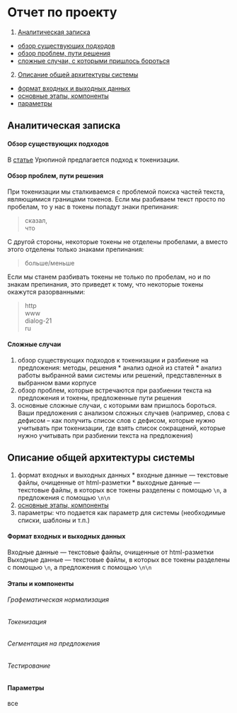 # Отчет по проекту

1. [Аналитическая записка](https://github.com/gree-gorey/sentence_splitter/blob/master/report.md#Аналитическая-записка)
  * [обзор существующих подходов](https://github.com/gree-gorey/sentence_splitter/blob/master/report.md#Обзор-существующих-подходов)
  * [обзор проблем, пути решения](https://github.com/gree-gorey/sentence_splitter/blob/master/report.md#Обзор-проблем,-пути-решения)
  * [сложные случаи, с которыми пришлось бороться](https://github.com/gree-gorey/sentence_splitter/blob/master/report.md#Сложные-случаи)
2. [Описание общей архитектуры системы](https://github.com/gree-gorey/sentence_splitter/blob/master/report.md#Описание-общей-архитектуры-системы)
  * [формат входных и выходных данных](https://github.com/gree-gorey/sentence_splitter/blob/master/report.md#Формат-входных-и-выходных-данных)
  * [основные этапы, компоненты](https://github.com/gree-gorey/sentence_splitter/blob/master/report.md#Этапы-и-компоненты)
  * [параметры](https://github.com/gree-gorey/sentence_splitter/blob/master/report.md#Параметры)

## Аналитическая записка

#### Обзор существующих подходов

В [статье](http://www.dialog-21.ru/digests/dialog2008/materials/html/83.htm) Урюпиной предлагается подход к токенизации.

#### Обзор проблем, пути решения

При токенизации мы сталкиваемся с проблемой поиска частей текста, являющимися границами токенов. Если мы разбиваем текст просто по пробелам, то у нас в токены попадут знаки препинания:
> сказал,<br>
> что

С другой стороны, некоторые токены не отделены пробелами, а вместо этого отделены только знаками препинания:
> больше/меньше

Если мы станем разбивать токены не только по пробелам, но и по знакам препинания, это приведет к тому, что некоторые токены окажутся разорванными:
> http<br>
> www<br>
> dialog-21<br>
> ru<br>



#### Сложные случаи

  1. обзор существующих подходов к токенизации и разбиение на предложения: методы, решения
    * анализ одной из статей
    * анализ работы выбранной вами системы или решений, представленных в выбранном вами корпусе
  2. обзор проблем, которые встречаются при разбиении текста на предложения и токены, предложенные пути решения
  3. основные сложные случаи, с которыми вам пришлось бороться. Ваши предложения с анализом сложных случаев (например, слова с дефисом – как получить список слов с дефисом, которые нужно учитывать при токенизации, где взять список сокращений, которые нужно учитывать при разбиении текста на предложения)

## Описание общей архитектуры системы
  1. формат входных и выходных данных
    * входные данные ― текстовые файлы, очищенные от html-разметки
    * выходные данные ― текстовые файлы, в которых все токены разделены с помощью `\n`, а предложения с помощью `\n\n`
  2. [основные этапы, компоненты](https://github.com/gree-gorey/sentence_splitter/blob/master/report.md#Этапы-и-компоненты)
  3. параметры: что подается как параметр для системы (необходимые списки, шаблоны и т.п.)


#### Формат входных и выходных данных

Входные данные ― текстовые файлы, очищенные от html-разметки
Выходные данные ― текстовые файлы, в которых все токены разделены с помощью `\n`, а предложения с помощью `\n\n`

#### Этапы и компоненты

###### Графематическая нормализация

###### Токенизация

###### Сегментация на предложения

###### Тестирование


#### Параметры

все
